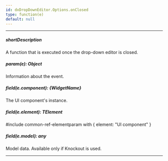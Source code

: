 ```yaml
---
id: dxDropDownEditor.Options.onClosed
type: function(e)
default: null
---
```

---
##### shortDescription
A function that is executed once the drop-down editor is closed.

##### param(e): Object
Information about the event.

##### field(e.component): {WidgetName}
The UI component's instance.

##### field(e.element): TElement
#include common-ref-elementparam with { element: "UI component" }

##### field(e.model): any
Model data. Available only if Knockout is used.

---
